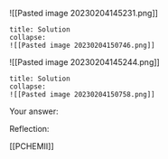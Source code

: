 ![[Pasted image 20230204145231.png]]
```ad-note
title: Solution
collapse:
![[Pasted image 20230204150746.png]]

```


![[Pasted image 20230204145244.png]]
```ad-note
title: Solution
collapse:
![[Pasted image 20230204150758.png]]

```

Your answer:

Reflection:

[[PCHEMII]]